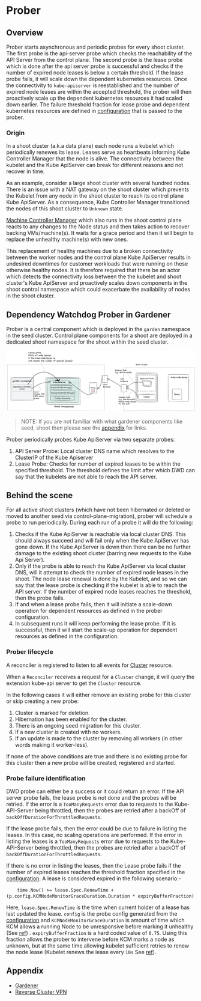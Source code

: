 
# Prober

## Overview

Prober starts asynchronous and periodic probes for every shoot cluster. The first probe is the api-server probe which checks the reachability of the API Server from the control plane. The second probe is the lease probe which is done after the api server probe is successful and checks if the number of expired node leases is below a certain threshold. 
If the lease probe fails, it will scale down the dependent kubernetes resources. Once the connectivity to `kube-apiserver` is reestablished and the number of expired node leases are within the accepted threshold, the prober will then proactively scale up the dependent kubernetes resources it had scaled down earlier. The failure threshold fraction for lease probe
and dependent kubernetes resources are defined in [configuration](/example/01-dwd-prober-configmap.yaml) that is passed to the prober.

### Origin

In a shoot cluster (a.k.a data plane) each node runs a kubelet which periodically renewes its lease. Leases serve as heartbeats informing Kube Controller Manager that the node is alive. The connectivity between the kubelet and the Kube ApiServer can break for different reasons and not recover in time. 

As an example, consider a large shoot cluster with several hundred nodes. There is an issue with a NAT gateway on the shoot cluster which prevents the Kubelet from any node in the shoot cluster to reach its control plane Kube ApiServer. As a consequence, Kube Controller Manager transitioned the nodes of this shoot cluster to `Unknown` state. 

[Machine Controller Manager](https://github.com/gardener/machine-controller-manager) which also runs in the shoot control plane reacts to any changes to the Node status and then takes action to recover backing VMs/machine(s). It waits for a grace period and then it will begin to replace the unhealthy machine(s) with new ones.

This replacement of healthy machines due to a broken connectivity between the worker nodes and the control plane Kube ApiServer results in undesired downtimes for customer workloads that were running on these otherwise healthy nodes. It is therefore required that there be an actor which detects the connectivity loss between the the kubelet and shoot cluster's Kube ApiServer and proactively scales down components in the shoot control namespace which could exacerbate the availability of nodes in the shoot cluster.

## Dependency Watchdog Prober in Gardener

Prober is a central component which is deployed in the `garden` namespace in the seed cluster. Control plane components for a shoot are deployed in a dedicated shoot namespace for the shoot within the seed cluster. 

<img src="content/prober-components.excalidraw.png">

> NOTE: If you are not familiar with what gardener components like seed, shoot then please see the [appendix](#appendix) for links.

Prober periodically probes Kube ApiServer via two separate probes:
1.  API Server Probe: Local cluster DNS name which resolves to the ClusterIP of the Kube Apiserver
2.  Lease Probe: Checks for number of expired leases to be within the specified threshold. The threshold defines the limit after which DWD can say that the kubelets are not able to reach the API server.

## Behind the scene

For all active shoot clusters (which have not been hibernated or deleted or moved to another seed via control-plane-migration), prober will schedule a probe to run periodically. During each run of a probe it will do the following:
1. Checks if the Kube ApiServer is reachable via local cluster DNS. This should always succeed and will fail only when the Kube ApiServer has gone down. If the Kube ApiServer is down then there can be no further damage to the existing shoot cluster (barring new requests to the Kube Api Server).
2. Only if the probe is able to reach the Kube ApiServer via local cluster DNS, will it attempt to check the number of expired node leases in the shoot. The node lease renewal is done by the Kubelet, and so we can say that the lease probe is checking if the kubelet is able to reach the API server. If the number of expired node leases reaches 
 the threshold, then the probe fails.
3. If and when a lease probe fails, then it will initiate a scale-down operation for dependent resources as defined in the prober configuration.
4. In subsequent runs it will keep performing the lease probe. If it is successful, then it will start the scale-up operation for dependent resources as defined in the configuration.

### Prober lifecycle

A reconciler is registered to listen to all events for [Cluster](https://github.com/gardener/gardener/blob/master/docs/api-reference/extensions.md#extensions.gardener.cloud/v1alpha1.Cluster) resource.

When a `Reconciler` receives a request for a `Cluster` change, it will query the extension kube-api server to get the `Cluster` resource. 

In the following cases it will either remove an existing probe for this cluster or skip creating a new probe:
1. Cluster is marked for deletion.
2. Hibernation has been enabled for the cluster.
3. There is an ongoing seed migration for this cluster.
4. If a new cluster is created with no workers.
5. If an update is made to the cluster by removing all workers (in other words making it worker-less).

If none of the above conditions are true and there is no existing probe for this cluster then a new probe will be created, registered and started.

### Probe failure identification

DWD probe can either be a success or it could return an error. If the API server probe fails, the lease probe is not done and the probes will be retried. If the error is a `TooManyRequests` error due to requests to the Kube-API-Server being throttled,
then the probes are retried after a backOff of `backOffDurationForThrottledRequests`. 

If the lease probe fails, then the error could be due to failure in listing the leases. In this case, no scaling operations are performed. If the error in listing the leases is a `TooManyRequests` error due to requests to the Kube-API-Server being throttled,
then the probes are retried after a backOff of `backOffDurationForThrottledRequests`.

If there is no error in listing the leases, then the Lease probe fails if the number of expired leases reaches the threshold fraction specified in the [configuration](/example/01-dwd-prober-configmap.yaml). 
A lease is considered expired in the following scenario:-
```
	time.Now() >= lease.Spec.RenewTime + (p.config.KCMNodeMonitorGraceDuration.Duration * expiryBufferFraction)
```
Here, `lease.Spec.RenewTime` is the time when current holder of a lease has last updated the lease. `config` is the probe config generated from the [configuration](/example/01-dwd-prober-configmap.yaml) and
`KCMNodeMonitorGraceDuration` is amount of time which KCM allows a running Node to be unresponsive before marking it unhealthy (See [ref](https://kubernetes.io/docs/reference/command-line-tools-reference/kube-controller-manager/#:~:text=Amount%20of%20time%20which%20we%20allow%20running%20Node%20to%20be%20unresponsive%20before%20marking%20it%20unhealthy.%20Must%20be%20N%20times%20more%20than%20kubelet%27s%20nodeStatusUpdateFrequency%2C%20where%20N%20means%20number%20of%20retries%20allowed%20for%20kubelet%20to%20post%20node%20status.))
. `expiryBufferFraction` is a hard coded value of `0.75`. Using this fraction allows the prober to intervene before KCM marks a node as unknown, but at the same time allowing kubelet sufficient retries to renew the node lease (Kubelet renews the lease every `10s` See [ref](https://kubernetes.io/docs/reference/config-api/kubelet-config.v1beta1/#:~:text=The%20lease%20is%20currently%20renewed%20every%2010s%2C%20per%20KEP%2D0009.)).

## Appendix

* [Gardener](https://github.com/gardener/gardener/blob/master/docs)
* [Reverse Cluster VPN](https://github.com/gardener/gardener/blob/master/docs/proposals/14-reversed-cluster-vpn.md)